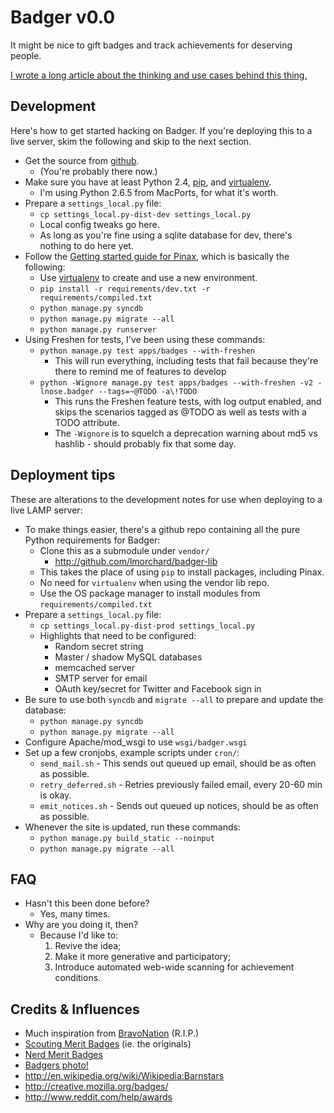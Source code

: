 # Badger v0.0

It might be nice to gift badges and track achievements for deserving people.

[I wrote a long article about the thinking and use cases behind this thing.](http://decafbad.com/2010/07/badger-article/)

## Development

Here's how to get started hacking on Badger. If you're deploying this to a live
server, skim the following and skip to the next section.

* Get the source from [github](http://github.com/lmorchard/badger).
    * (You're probably there now.)
* Make sure you have at least Python 2.4, [pip][], and [virtualenv][].
    * I'm using Python 2.6.5 from MacPorts, for what it's worth.
* Prepare a `settings_local.py` file:
    * `cp settings_local.py-dist-dev settings_local.py`
    * Local config tweaks go here.
    * As long as you're fine using a sqlite database for dev, there's nothing to do here yet.
* Follow the [Getting started guide for Pinax](http://pinaxproject.com/docs/dev/gettingstarted.html), which is basically the following:
    * Use [virtualenv][] to create and use a new environment.
    * `pip install -r requirements/dev.txt -r requirements/compiled.txt`
    * `python manage.py syncdb`
    * `python manage.py migrate --all`
    * `python manage.py runserver`
* Using Freshen for tests, I've been using these commands:
    * `python manage.py test apps/badges --with-freshen`
        * This will run everything, including tests that fail because they're there to remind me of features to develop
    * `python -Wignore manage.py test apps/badges --with-freshen -v2 -lnose.badger --tags=~@TODO -a\!TODO`
        * This runs the Freshen feature tests, with log output enabled, and skips the scenarios tagged as @TODO as well as tests with a TODO attribute.
        * The `-Wignore` is to squelch a deprecation warning about md5 vs hashlib - should probably fix that some day.

[virtualenv]: http://pypi.python.org/pypi/virtualenv
[pip]: http://pip.openplans.org/

## Deployment tips

These are alterations to the development notes for use when deploying to a live LAMP server:

* To make things easier, there's a github repo containing all the pure Python requirements for Badger:
    * Clone this as a submodule under `vendor/`
        * <http://github.com/lmorchard/badger-lib>
    * This takes the place of using `pip` to install packages, including Pinax.
    * No need for `virtualenv` when using the vendor lib repo.
    * Use the OS package manager to install modules from `requirements/compiled.txt`
* Prepare a `settings_local.py` file:
    * `cp settings_local.py-dist-prod settings_local.py`
    * Highlights that need to be configured:
        * Random secret string
        * Master / shadow MySQL databases
        * memcached server
        * SMTP server for email
        * OAuth key/secret for Twitter and Facebook sign in
* Be sure to use both `syncdb` and `migrate --all` to prepare and update the database:
    * `python manage.py syncdb`
    * `python manage.py migrate --all`
* Configure Apache/mod_wsgi to use `wsgi/badger.wsgi`
* Set up a few cronjobs, example scripts under `cron/`:
    * `send_mail.sh` - This sends out queued up email, should be as often as possible.
    * `retry_deferred.sh` - Retries previously failed email, every 20-60 min is okay.
    * `emit_notices.sh` - Sends out queued up notices, should be as often as possible.
* Whenever the site is updated, run these commands:
    * `python manage.py build_static --noinput`
    * `python manage.py migrate --all`

## FAQ

* Hasn't this been done before?
    * Yes, many times.
* Why are you doing it, then?
    * Because I'd like to:
        1. Revive the idea; 
        2. Make it more generative and participatory;
        3. Introduce automated web-wide scanning for achievement conditions.

## Credits & Influences

* Much inspiration from [BravoNation][] (R.I.P.)
* [Scouting Merit Badges](http://meritbadge.org/wiki/index.php/Main_Page) (ie. the originals)
* [Nerd Merit Badges](http://www.nerdmeritbadges.com/)
* [Badgers photo!](http://www.flickr.com/photos/66176388@N00/3955963781/)
* <http://en.wikipedia.org/wiki/Wikipedia:Barnstars>
* <http://creative.mozilla.org/badges/>
* <http://www.reddit.com/help/awards>

[bravonation]: http://waxy.org/2007/12/exclusive_yahoo/
